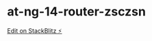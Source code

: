 # at-ng-14-router-zsczsn

[Edit on StackBlitz ⚡️](https://stackblitz.com/edit/at-ng-14-router-zsczsn)